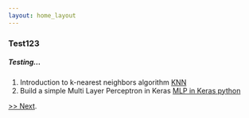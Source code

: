 ```yaml
---
layout: home_layout
---
```


### [](#header-2) Test123

##### Testing...

1.  Introduction to k-nearest neighbors algorithm [KNN](./page/knn)
2.  Build a simple Multi Layer Perceptron in Keras [MLP in Keras python](./page/mpl_keras)

[>> Next](#).
